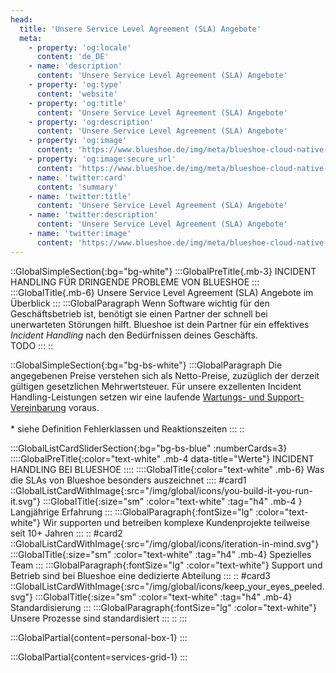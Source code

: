 ```yaml
---
head:
  title: 'Unsere Service Level Agreement (SLA) Angebote'
  meta:
    - property: 'og:locale'
      content: 'de_DE'
    - name: 'description'
      content: 'Unsere Service Level Agreement (SLA) Angebote'
    - property: 'og:type'
      content: 'website'
    - property: 'og:title'
      content: 'Unsere Service Level Agreement (SLA) Angebote'
    - property: 'og:description'
      content: 'Unsere Service Level Agreement (SLA) Angebote'
    - property: 'og:image'
      content: 'https://www.blueshoe.de/img/meta/blueshoe-cloud-native-devlopment.png'
    - property: 'og:image:secure_url'
      content: 'https://www.blueshoe.de/img/meta/blueshoe-cloud-native-devlopment.png'
    - name: 'twitter:card'
      content: 'summary'
    - name: 'twitter:title'
      content: 'Unsere Service Level Agreement (SLA) Angebote'
    - name: 'twitter:description'
      content: 'Unsere Service Level Agreement (SLA) Angebote'
    - name: 'twitter:image'
      content: 'https://www.blueshoe.de/img/meta/blueshoe-cloud-native-devlopment.png'
---
```


::GlobalSimpleSection{:bg="bg-white"}
:::GlobalPreTitle{.mb-3}
INCIDENT HANDLING FÜR DRINGENDE PROBLEME VON BLUESHOE
:::
:::GlobalTitle{.mb-6}
Unsere Service Level Agreement (SLA) Angebote im Überblick
:::
:::GlobalParagraph
Wenn Software wichtig für den Geschäftsbetrieb ist, benötigt sie einen Partner der schnell bei unerwarteten Störungen hilft. Blueshoe ist dein Partner für ein effektives *Incident Handling* nach den Bedürfnissen deines Geschäfts.
<br/>
TODO
:::
::



::GlobalSimpleSection{:bg="bg-bs-white"}
:::GlobalParagraph
Die angegebenen Preise verstehen sich als Netto-Preise, zuzüglich der derzeit gültigen gesetzlichen Mehrwertsteuer. Für unsere exzellenten Incident Handling-Leistungen setzen wir eine laufende <a class="text-bs-blue hover:underline" href="/wartungsangebote/">Wartungs- und Support-Vereinbarung</a> voraus.
<br/><br/>
\* siehe Definition Fehlerklassen und Reaktionszeiten
:::
::

<!--- Was ist enthalten --->
:::GlobalListCardSliderSection{:bg="bg-bs-blue" :numberCards=3}
::::GlobalPreTitle{:color="text-white" .mb-4 data-title="Werte"}
INCIDENT HANDLING BEI BLUESHOE
::::
::::GlobalTitle{:color="text-white" .mb-6}
Was die SLAs von Blueshoe besonders auszeichnet
::::
#card1
::GlobalListCardWithImage{:src="/img/global/icons/you-build-it-you-run-it.svg"}
:::GlobalTitle{:size="sm" :color="text-white" :tag="h4" .mb-4 }
Langjährige Erfahrung
:::
:::GlobalParagraph{:fontSize="lg"  :color="text-white"}
Wir supporten und betreiben komplexe Kundenprojekte teilweise seit 10+ Jahren
:::
::
#card2
::GlobalListCardWithImage{:src="/img/global/icons/iteration-in-mind.svg"}
:::GlobalTitle{:size="sm" :color="text-white" :tag="h4" .mb-4}
Spezielles Team
:::
:::GlobalParagraph{:fontSize="lg"  :color="text-white"}
Support und Betrieb sind bei Blueshoe eine dedizierte Abteilung
:::
::
#card3
::GlobalListCardWithImage{:src="/img/global/icons/keep_your_eyes_peeled.svg"}
:::GlobalTitle{:size="sm" :color="text-white" :tag="h4" .mb-4}
Standardisierung
:::
:::GlobalParagraph{:fontSize="lg"  :color="text-white"}
Unsere Prozesse sind standardisiert
:::
::
:::

<!--- persönlicher Kontakt --->
:::GlobalPartial{content=personal-box-1}
:::

<!--- Service Grid --->
:::GlobalPartial{content=services-grid-1}
:::